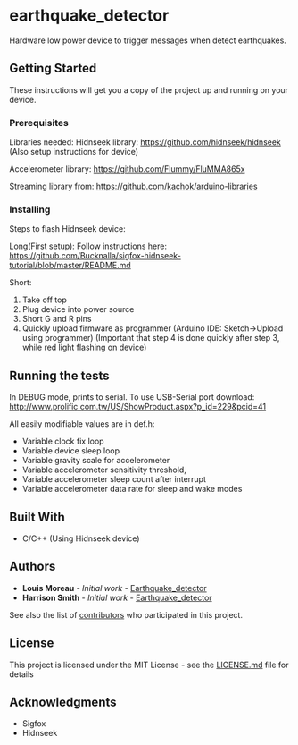 # earthquake_detector

Hardware low power device to trigger messages when detect earthquakes.

## Getting Started

These instructions will get you a copy of the project up and running on your device.

### Prerequisites

Libraries needed:
Hidnseek library: https://github.com/hidnseek/hidnseek (Also setup instructions for device)

Accelerometer library: https://github.com/Flummy/FluMMA865x

Streaming library from: https://github.com/kachok/arduino-libraries

### Installing

Steps to flash Hidnseek device:

Long(First setup):
Follow instructions here: https://github.com/Bucknalla/sigfox-hidnseek-tutorial/blob/master/README.md

Short:
1. Take off top
2. Plug device into power source
3. Short G and R pins
4. Quickly upload firmware as programmer (Arduino IDE: Sketch->Upload using programmer)
(Important that step 4 is done quickly after step 3, while red light flashing on device)

## Running the tests

In DEBUG mode, prints to serial.
To use USB-Serial port download: http://www.prolific.com.tw/US/ShowProduct.aspx?p_id=229&pcid=41

All easily modifiable values are in def.h:

* Variable clock fix loop
* Variable device sleep loop
* Variable gravity scale for accelerometer
* Variable accelerometer sensitivity threshold,
* Variable accelerometer sleep count after interrupt
* Variable accelerometer data rate for sleep and wake modes

## Built With

* C/C++ (Using Hidnseek device)

## Authors

* **Louis Moreau** - *Initial work* - [Earthquake_detector](https://github.com/luisomoreau)
* **Harrison Smith** - *Initial work* - [Earthquake_detector](https://github.com/dstar1)

See also the list of [contributors](https://github.com/sigfox-earthquake/contributors) who participated in this project.

## License

This project is licensed under the MIT License - see the [LICENSE.md](LICENSE.md) file for details

## Acknowledgments

* Sigfox
* Hidnseek
